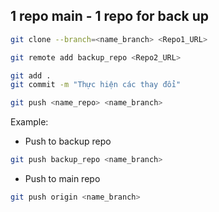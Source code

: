 ## 1 repo main - 1 repo for back up

```bash
git clone --branch=<name_branch> <Repo1_URL>
```

```bash
git remote add backup_repo <Repo2_URL>
```

```bash
git add .
git commit -m "Thực hiện các thay đổi"
```

```bash
git push <name_repo> <name_branch>
```
Example:

- Push to backup repo

```bash
git push backup_repo <name_branch>
```

- Push to main repo

```bash
git push origin <name_branch>
```
